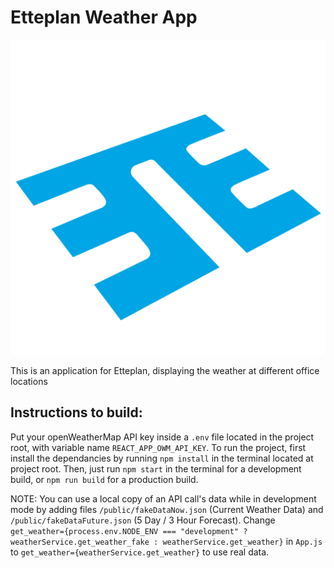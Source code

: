 # Etteplan Weather App

![alt-text](public/logo512.png "Logo")

This is an application for Etteplan, displaying the weather at different office locations

## Instructions to build:
Put your openWeatherMap API key inside a `.env` file located in the project root, with variable name `REACT_APP_OWM_API_KEY`. To run the project, first install the dependancies by running `npm install` in the terminal located at project root. Then, just run `npm start` in the terminal for a development build, or `npm run build` for a production build.


NOTE: You can use a local copy of an API call's data while in development mode by adding files `/public/fakeDataNow.json` (Current Weather Data) and `/public/fakeDataFuture.json` (5 Day / 3 Hour Forecast). Change `get_weather={process.env.NODE_ENV === "development" ? weatherService.get_weather_fake : weatherService.get_weather}` in `App.js` to `get_weather={weatherService.get_weather}` to use real data.